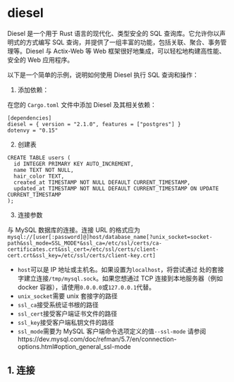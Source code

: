 # diesel

Diesel 是一个用于 Rust 语言的现代化、类型安全的 SQL 查询库。它允许你以声明式的方式编写 SQL 查询，并提供了一组丰富的功能，包括关联、聚合、事务管理等。Diesel 与 Actix-Web 等 Web 框架很好地集成，可以轻松地构建高性能、安全的 Web 应用程序。

以下是一个简单的示例，说明如何使用 Diesel 执行 SQL 查询和操作：

1. 添加依赖：

在您的 `Cargo.toml` 文件中添加 Diesel 及其相关依赖：

```
[dependencies]
diesel = { version = "2.1.0", features = ["postgres"] }
dotenvy = "0.15"
```



2. 创建表

```
CREATE TABLE users (
  id INTEGER PRIMARY KEY AUTO_INCREMENT,
  name TEXT NOT NULL,
  hair_color TEXT,
  created_at TIMESTAMP NOT NULL DEFAULT CURRENT_TIMESTAMP,
  updated_at TIMESTAMP NOT NULL DEFAULT CURRENT_TIMESTAMP ON UPDATE CURRENT_TIMESTAMP
);
```



3. 连接参数

与 MySQL 数据库的连接。连接 URL 的格式应为 `mysql://[user[:password]@]host/database_name[?unix_socket=socket-path&ssl_mode=SSL_MODE*&ssl_ca=/etc/ssl/certs/ca-certificates.crt&ssl_cert=/etc/ssl/certs/client-cert.crt&ssl_key=/etc/ssl/certs/client-key.crt]`

- `host`可以是 IP 地址或主机名。如果设置为`localhost`，将尝试通过 处的套接字建立连接`/tmp/mysql.sock`。如果您想通过 TCP 连接到本地服务器（例如 docker 容器），请使用`0.0.0.0`或`127.0.0.1`代替。
- `unix_socket`需要 unix 套接字的路径
- `ssl_ca`接受系统证书根的路径
- `ssl_cert`接受客户端证书文件的路径
- `ssl_key`接受客户端私钥文件的路径
- `ssl_mode`需要为 MySQL 客户端命令选项定义的值`--ssl-mode` 请参阅https://dev.mysql.com/doc/refman/5.7/en/connection-options.html#option_general_ssl-mode



## 1. 连接

